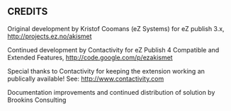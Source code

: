 CREDITS
-------

Original development by Kristof Coomans (eZ Systems) for eZ publish 3.x, http://projects.ez.no/akismet

Continued development by Contactivity for eZ Publish 4 Compatible and Extended Features, http://code.google.com/p/ezakismet

Special thanks to Contactivity for keeping the extension working an publically available! See: http://www.contactivity.com

Documentation improvements and continued distribution of solution by Brookins Consulting
